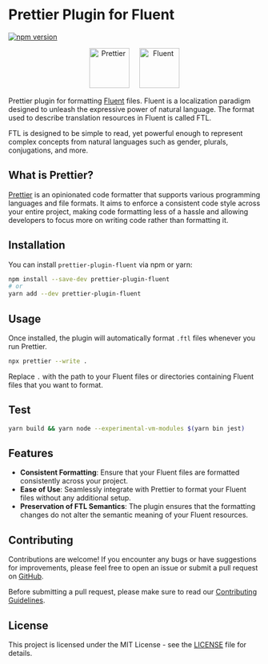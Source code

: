 # Prettier Plugin for Fluent 
[![npm version](https://badge.fury.io/js/@luca-iachini%2Fprettier-plugin-fluent.svg)](https://badge.fury.io/js/@luca-iachini%2Fprettier-plugin-fluent)

<p align="center">
  &nbsp;&nbsp;<img alt="Prettier"
  height="80"
  src="https://cdn.rawgit.com/prettier/prettier-logo/master/images/prettier-icon-light.svg">&nbsp;&nbsp;
  &nbsp;&nbsp;<img alt="Fluent"
  height="80"
  src="https://avatars.githubusercontent.com/u/24696436?s=200&v=4">&nbsp;&nbsp;
</p>

Prettier plugin for formatting  [Fluent](https://projectfluent.org/) files. Fluent is a localization paradigm designed to unleash the expressive power of natural language. The format used to describe translation resources in Fluent is called FTL.

FTL is designed to be simple to read, yet powerful enough to represent complex concepts from natural languages such as gender, plurals, conjugations, and more.

## What is Prettier?

[Prettier](https://prettier.io/) is an opinionated code formatter that supports various programming languages and file formats. It aims to enforce a consistent code style across your entire project, making code formatting less of a hassle and allowing developers to focus more on writing code rather than formatting it.

## Installation

You can install `prettier-plugin-fluent` via npm or yarn:

```bash
npm install --save-dev prettier-plugin-fluent
# or
yarn add --dev prettier-plugin-fluent
```

## Usage

Once installed, the plugin will automatically format `.ftl` files whenever you run Prettier.

```bash
npx prettier --write .
```

Replace `.` with the path to your Fluent files or directories containing Fluent files that you want to format.

## Test

```bash
yarn build && yarn node --experimental-vm-modules $(yarn bin jest)
```

## Features

- **Consistent Formatting**: Ensure that your Fluent files are formatted consistently across your project.
- **Ease of Use**: Seamlessly integrate with Prettier to format your Fluent files without any additional setup.
- **Preservation of FTL Semantics**: The plugin ensures that the formatting changes do not alter the semantic meaning of your Fluent resources.

## Contributing

Contributions are welcome! If you encounter any bugs or have suggestions for improvements, please feel free to open an issue or submit a pull request on [GitHub](https://github.com/luca-iachini/prettier-plugin-fluent).

Before submitting a pull request, please make sure to read our [Contributing Guidelines](CONTRIBUTING.md).

## License

This project is licensed under the MIT License - see the [LICENSE](LICENSE) file for details.
